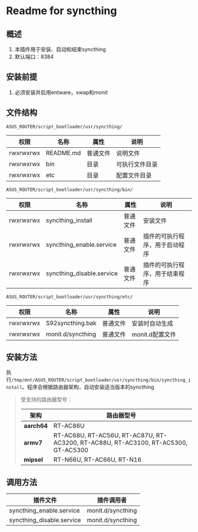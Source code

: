 # Readme for syncthing

## 概述

1. 本插件用于安装、启动和结束syncthing
2. 默认端口：8384

## 安装前提

1. 必须安装并启用entware，swap和monit

## 文件结构

`ASUS_ROUTER/script_bootloader/usr/syncthing/`

| 权限      | 名称      | 属性     | 说明     |
| --------- | --------  | -------- | -------- |
| rwxrwxrwx | README.md | 普通文件 | 说明文件 |
| rwxrwxrwx | bin       | 目录     | 可执行文件目录 |
| rwxrwxrwx | etc       | 目录     | 配置文件目录 |

`ASUS_ROUTER/script_bootloader/usr/syncthing/bin/`

| 权限      | 名称                     | 属性     | 说明                           |
| --------- | ------------------------ | -------- | ------------------------------ |
| rwxrwxrwx | syncthing_install             | 普通文件 | 安装文件                       |
| rwxrwxrwx | syncthing_enable.service      | 普通文件 | 插件的可执行程序，用于启动程序 |
| rwxrwxrwx | syncthing_disable.service     | 普通文件 | 插件的可执行程序，用于结束程序 |

`ASUS_ROUTER/script_bootloader/usr/syncthing/etc/`

| 权限      | 名称          | 属性     | 说明                 |
| --------- | ------------- | -------- | -------------------- |
| rwxrwxrwx | S92syncthing.bak      | 普通文件 | 安装时自动生成         |
| rwxrwxrwx | monit.d/syncthing | 普通文件 | monit.d配置文件 |

## 安装方法

执行`/tmp/mnt/ASUS_ROUTER/script_bootloader/usr/syncthing/bin/syncthing_install`。程序会根据路由器架构，自动安装适当版本的syncthing

   > 受支持的路由器型号：
   >
   > | 架构        | 路由器型号                                                   |
   > | ----------- | ------------------------------------------------------------ |
   > | **aarch64** | RT-AC86U                                                     |
   > | **armv7**   | RT-AC68U, RT-AC56U, RT-AC87U, RT-AC3200, RT-AC88U, RT-AC3100, RT-AC5300, GT-AC5300 |
   > | **mipsel**  | RT-N66U, RT-AC66U, RT-N16                                    |

## 调用方法

| 插件文件               | 插件调用者     |
| ---------------------- | -------------- |
| syncthing_enable.service    | monit.d/syncthing   |
| syncthing_disable.service   | monit.d/syncthing   |